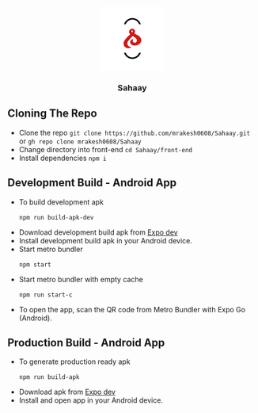 <div id="top" align="center">
  <img src="front-end/assets/icon.png" alt="app-logo"/>
  <h3>Sahaay</h3>
</div>

## Cloning The Repo
- Clone the repo `git clone https://github.com/mrakesh0608/Sahaay.git` or `gh repo clone mrakesh0608/Sahaay`
- Change directory into front-end `cd Sahaay/front-end`
- Install dependencies `npm i`

## Development Build - Android App
- To build development apk
  ```
  npm run build-apk-dev
  ```
- Download development build apk from [Expo dev](https://expo.dev/)
- Install development build apk in your Android device.
- Start metro bundler
  ```
  npm start
  ```
- Start metro bundler with empty cache 
  ```
  npm run start-c
  ```
- To open the app, scan the QR code from Metro Bundler with Expo Go (Android).

## Production Build - Android App
- To generate production ready apk
  ```
  npm run build-apk
  ```
- Download apk from [Expo dev](https://expo.dev/)
- Install and open app in your Android device.

